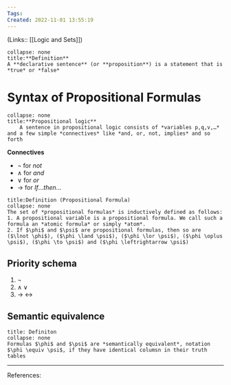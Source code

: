 ```yaml
---
Tags: 
Created: 2022-11-01 13:55:19
---
```

(Links:: [[Logic and Sets]])
```ad-important
collapse: none
title:**Definition**
A **declarative sentence** (or **proposition**) is a statement that is *true* or *false*
```
# Syntax of Propositional Formulas
```ad-important
collapse: none
title:**Propositional logic**
 	A sentence in propositional logic consists of *variables p,q,v,…* and a few simple *connectives* like *and, or, not, implies* and so forth
```

**Connectives**
- $\lnot$ for $not$
- $\land$ for $and$
- $\lor$ for $or$
- $\to$ for $If\dots then\dots$

```ad-important
title:Definition (Propositional Formula)
collapse: none
The set of *propositional formulas* is inductively defined as follows:
1. A propositional variable is a propositional formula. We call such a formula an *atomic formula* or simply *atom*.
2. If $\phi$ and $\psi$ are propositional formulas, then so are ($\lnot \phi$), ($\phi \land \psi$), ($\phi \lor \psi$), ($\phi \oplus \psi$), ($\phi \to \psi$) and ($\phi \leftrightarrow \psi$)
```
## Priority schema
1. $\lnot$
2. $\land \; \lor$
3. $\to \; \leftrightarrow$
## Semantic equivalence
```ad-important
title: Definiton
collapse: none
Formulas $\phi$ and $\psi$ are *semantically equivalent*, notation $\phi \equiv \psi$, if they have identical columsn in their truth tables
```


---
References: